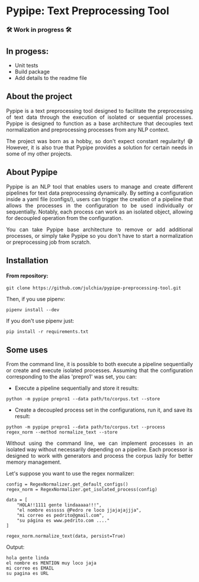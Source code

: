 # Pypipe: Text Preprocessing Tool

### 🛠️ Work in progress 🛠️

## In progess:

- Unit tests
- Build package
- Add details to the readme file

## About the project

<p align='justify'>Pypipe is a text preprocessing tool designed to facilitate the preprocessing of text data through the execution of isolated or sequential processes. Pypipe is designed to function as a base architecture that decouples text normalization and preprocessing processes from any NLP context.</p>

<p align='justify'>The project was born as a hobby, so don't expect constant regularity! 😅 However, it is also true that Pypipe provides a solution for certain needs in some of my other projects.</p>

## About Pypipe

<p align='justify'>Pypipe is an NLP tool that enables users to manage and create different pipelines for text data preprocessing dynamically. By setting a configuration inside a yaml file (configs/), users can trigger the creation of a pipeline that allows the processes in the configuration to be used individually or sequentially. Notably, each process can work as an isolated object, allowing for decoupled operation from the configuration.</p>

<p align='justify'>You can take Pypipe base architecture to remove or add additional processes, or simply take Pypipe so you don't have to start a normalization or preprocessing job from scratch.</p>

## Installation

#### From repository:
```
git clone https://github.com/julchia/pypipe-preprocessing-tool.git
```
Then, if you use pipenv:
```
pipenv install --dev
```
If you don't use pipenv just:
```
pip install -r requirements.txt
```

## Some uses

<p align='justify'>From the command line, it is possible to both execute a pipeline sequentially or create and execute isolated processes. Assuming that the configuration corresponding to the alias 'prepro1' was set, you can:</p>

- Execute a pipeline sequentially and store it results:

```
python -m pypipe prepro1 --data path/to/corpus.txt --store 
```
- Create a decoupled process set in the configurations, run it, and save its result:

```
python -m pypipe prepro1 --data path/to/corpus.txt --process regex_norm --method normalize_text --store
```
<p align='justify'>Without using the command line, we can implement processes in an isolated way without necessarily depending on a pipeline. Each processor is designed to work with generators and process the corpus lazily for better memory management.</p>

Let's suppose you want to use the regex normalizer:

```
config = RegexNormalizer.get_default_configs()
regex_norm = RegexNormalizer.get_isolated_process(config)

data = [
    "HOLA!!1111 gente lindaaaaa!!!",
    "el nombre essssss @Pedro re loco jjajajajjja",
    "mi correo es pedrito@gmail.com",
    "su página es www.pedrito.com ...."
]

regex_norm.normalize_text(data, persist=True)
```
Output:

```
hola gente linda
el nombre es MENTION muy loco jaja
mi correo es EMAIL
su pagina es URL
```
